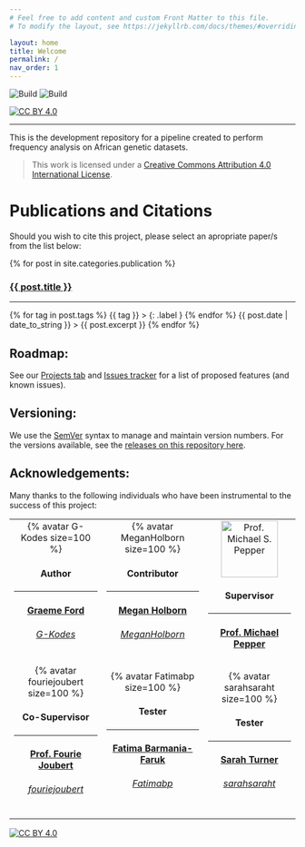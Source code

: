 ```yaml
---
# Feel free to add content and custom Front Matter to this file.
# To modify the layout, see https://jekyllrb.com/docs/themes/#overriding-theme-defaults

layout: home
title: Welcome
permalink: /
nav_order: 1
---
```


<!-- START - Links, Badges and Markdown Variables -->

[cc-by]: http://creativecommons.org/licenses/by/4.0/
[cc-by-image]: https://i.creativecommons.org/l/by/4.0/88x31.png
[cc-by-shield]: https://img.shields.io/badge/License-CC%20BY%204.0-lightgrey.svg?style=for-the-badge
[snakemake-unit-tests]: https://github.com/Tuks-ICMM/Pharmacogenetic-Analysis-Pipeline/actions/workflows/snakemake-tests.yml/badge.svg
[docs-unit-tests]: https://github.com/Tuks-ICMM/Pharmacogenetic-Analysis-Pipeline/actions/workflows/jekyll-gh-pages.yml/badge.svg

<!-- END - Links, Badges and Markdown Variables -->

![Build][snakemake-unit-tests]
![Build][docs-unit-tests]

[![CC BY 4.0][cc-by-shield]][cc-by]

<hr/>

This is the development repository for a pipeline created to perform frequency analysis on African genetic datasets.

> This work is licensed under a [Creative Commons Attribution 4.0 International License][cc-by].

# Publications and Citations

Should you wish to cite this project, please select an apropriate paper/s from the list below:

{% for post in site.categories.publication %}
<a href="{{ post.url }}"><h3>{{ post.title }}</h3></a>

<hr/>
{% for tag in post.tags %}
{{ tag }} >
{: .label }
{% endfor %}
{{ post.date | date_to_string }} > {{ post.excerpt }}
{% endfor %}

## Roadmap:

See our [Projects tab](/projects) and [Issues tracker](/issues) for a list of proposed features (and
known issues).

## Versioning:

We use the [SemVer](http://semver.org/) syntax to manage and maintain version numbers. For the
versions available, see the [releases on this repository
here](https://github.com/SgtPorkChops/SASDGHUB/releases).

## Acknowledgements:

Many thanks to the following individuals who have been instrumental to the success of this project:

<table>
  <tr>
    <td style="text-align:center;">
      <div>
        {% avatar G-Kodes size=100 %}
      </div>
      <h4>Author</h4>
      <hr />
      <h4>
        <strong>
          <a href="https://www.linkedin.com/in/graeme-ford/" target="_blank">
            Graeme Ford
          </a>
        </strong>
      </h4>
      <h6>
        <italic>
          <a href="https://github.com/G-kodes" target="_blank">
            G-Kodes
          </a>
        </italic>
      </h6>
    </td>
    <td style="text-align:center;">
      <div>
        {% avatar MeganHolborn size=100 %}
      </div>
      <h4>Contributor</h4>
      <hr />
      <h4>
        <strong>
          <a href="https://www.linkedin.com/in/megan-ryder-b312b0159/" target="_blank">
            Megan Holborn
          </a>
        </strong>
      </h4>
      <h6>
        <italic>
          <a href="https://github.com/orgs/Tuks-ICMM/people/MeganHolborn" target="_blank">
            MeganHolborn
          </a>
        </italic>
      </h6>
    </td>
    <td style="text-align:center;">
      <div>
        <img src="https://www.up.ac.za/media/shared/489/ZP_Images/michael-pepper-message.zp39643.jpg"
          width="100" alt="Prof. Michael S. Pepper" />
      </div>
      <h4>Supervisor</h4>
      <hr />
      <h4>
        <strong>
          <a href="https://www.up.ac.za/institute-for-cellular-and-molecular-medicine/article/2019297/professor-michael-s-pepper"
            target="_blank">Prof. Michael Pepper
          </a>
        </strong>
      </h4>
    </td>
  </tr>
  <tr>
    <td style="text-align:center;">
      <div>
          {% avatar fouriejoubert size=100 %}
      </div>
      <h4>Co-Supervisor</h4>
      <hr />
      <h4>
        <strong>
          <a href="https://www.up.ac.za/the-genomics-research-institute/article/1929131/professor-fourie-joubert"
            target="_blank">
            Prof. Fourie Joubert
          </a>
        </strong>
      </h4>
      <h6>
        <italic>
          <a href="https://github.com/orgs/Tuks-ICMM/people/fouriejoubert" target="_blank">
            fouriejoubert
          </a>
        </italic>
      </h6>
    </td>
    <td style="text-align:center;">
      <div>
        {% avatar Fatimabp size=100 %}
      </div>
      <h4>Tester</h4>
      <hr />
      <h4>
        <strong>
          <a href="https://www.linkedin.com/in/fatima-barmania-a1201238/" target="_blank">
            Fatima Barmania-Faruk
          </a>
        </strong>
      </h4>
      <h6>
        <italic>
          <a href="https://github.com/orgs/Tuks-ICMM/people/Fatimabp" target="_blank">
            Fatimabp
          </a>
        </italic>
      </h6>
    </td>
    <td style="text-align:center;">
      <div>
        {% avatar sarahsaraht size=100 %}
      </div>
      <h4>Tester</h4>
      <hr />
      <h4>
        <strong>
          <a href="https://upload.wikimedia.org/wikipedia/commons/c/cd/Portrait_Placeholder_Square.png" target="_blank">
            Sarah Turner
          </a>
        </strong>
      </h4>
      <h6>
        <italic>
          <a href="https://github.com/orgs/Tuks-ICMM/people/sarahsaraht" target="_blank">
            sarahsaraht
          </a>
        </italic>
      </h6>
    </td>
  </tr>
</table>

[![CC BY 4.0][cc-by-image]][cc-by]
